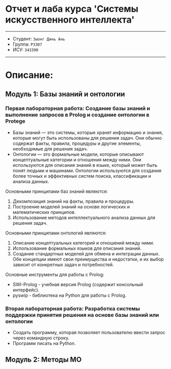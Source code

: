# Отчет и лаба курса 'Системы искусственного интеллекта'

---

- Студент: `Зыонг Динь Ань`
- Группа: `P3307`
- ИСУ: `343390`

---

# Описание:

## Модуль 1: Базы знаний и онтологии

### Первая лабораторная работа: Создание базы знаний и выполнение запросов в Prolog и создание онтологии в Protege

- Базы знаний — это системы, которые хранят информацию и знания, которые могут быть использованы для решения задач. Они обычно содержат факты, правила, процедуры и другие элементы, необходимые для решения задач. 
- Онтологии — это формальные модели, которые описывают концептуальные категории и отношения между ними. Они используются для описания знаний в языке, который может быть понят людьми и машинами. Онтологии используются для создания более точных и эффективных систем поиска, классификации и анализа данных.

Основными принципами баз знаний являются:
1.	Декомпозиция знаний на факты, правила и процедуры.
2.	Построение моделей знаний на основе логических и математических принципов.
3.	Использование методов интеллектуального анализа данных для решения задач.

Основными принципами онтологий являются:
1.	Описание концептуальных категорий и отношений между ними.
2.	Использование формальных языков для описания знаний.
3.	Создание стандартных моделей для обмена и интеграции данных.
Обе концепции имеют свои преимущества и недостатки, и их выбор зависит от конкретных задач и потребностей. 

Основные инструменты для работы с Prolog:
-	SWI-Prolog - учебная версия Prolog (содержит консольный интерфейс).
-	pyswip - библиотека на Python для работы c Prolog.

### Вторая лабораторная работа: Разработка системы поддержки принятия решения на основе базы знаний или онтологии

-  Создать программу, которая позволяет пользователю ввести запрос через командную строку.
-  Программ писать на Python.

## Модуль 2: Методы МО
